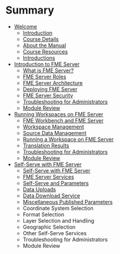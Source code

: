 # Summary

* [Welcome](README.md)
   * [Introduction](introduction.md)
   * [Course Details](course_details.md)
   * [About the Manual](about_the_manual.md)
   * [Course Resources](course_resources.md)
   * [Introductions](introductions.md)
* [Introduction to FME Server](introduction_to_fme_server.md)
   * [What is FME Server?](what_is_fme_server.md)
   * [FME Server Roles](fme_server_roles.md)
   * [FME Server Architecture](fme_server_architecture.md)
   * [Deploying FME Server](deploying_fme_server.md)
   * [FME Server Security](fme_server_security.md)
   * [Troubleshooting for Administrators](troubleshooting_for_administrators.md)
   * [Module Review](module_review1.md)
* [Running Workspaces on FME Server](running_workspaces_on_fme_server.md)
   * [FME Workbench and FME Server](fme_workbench_and_fme_server.md)
   * [Workspace Management](workspace_management.md)
   * [Source Data Management](source_data_management.md)
   * [Running a Workspace on FME Server](running_a_workspace_on_fme_server.md)
   * [Translation Results](translation_results.md)
   * [Troubleshooting for Administrators](troubleshooting_for_administrators2.md)
   * [Module Review](module_review2.md)
* [Self-Serve with FME Server](self-serve_with_fme_server.md)
   * [Self-Serve with FME Server](self-serve_with_fme_server2.md)
   * [FME Server Services](fme_server_services.md)
   * [Self-Serve and Parameters](self-serve_and_parameters.md)
   * [Data Uploads](data_uploads.md)
   * [Data Download Service](data_download_service.md)
   * [Miscellaneous Published Parameters](miscellaneous_published_parameters.md)
   * Coordinate System Selection
   * Format Selection
   * Layer Selection and Handling
   * Geographic Selection
   * Other Self-Serve Services
   * Troubleshooting for Administrators
   * Module Review


